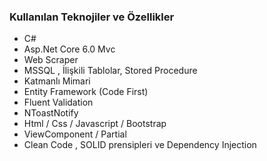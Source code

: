 ### Kullanılan Teknojiler ve Özellikler

- C#
- Asp.Net Core 6.0 Mvc
- Web Scraper
- MSSQL , İlişkili Tablolar, Stored Procedure
- Katmanlı Mimari
- Entity Framework (Code First)
- Fluent Validation
- NToastNotify
- Html / Css / Javascript / Bootstrap
- ViewComponent / Partial
- Clean Code , SOLID prensipleri ve Dependency Injection
